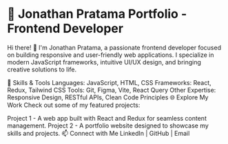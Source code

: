 # 💼 Jonathan Pratama Portfolio - Frontend Developer #
Hi there! 👋 I'm Jonathan Pratama, a passionate frontend developer focused on building responsive and user-friendly web applications. I specialize in modern JavaScript frameworks, intuitive UI/UX design, and bringing creative solutions to life.

🚀 Skills & Tools
Languages: JavaScript, HTML, CSS
Frameworks: React, Redux, Tailwind CSS
Tools: Git, Figma, Vite, React Query
Other Expertise: Responsive Design, RESTful APIs, Clean Code Principles
🌐 Explore My Work
Check out some of my featured projects:

Project 1 - A web app built with React and Redux for seamless content management.
Project 2 - A portfolio website designed to showcase my skills and projects.
📫 Connect with Me
LinkedIn | GitHub | Email
